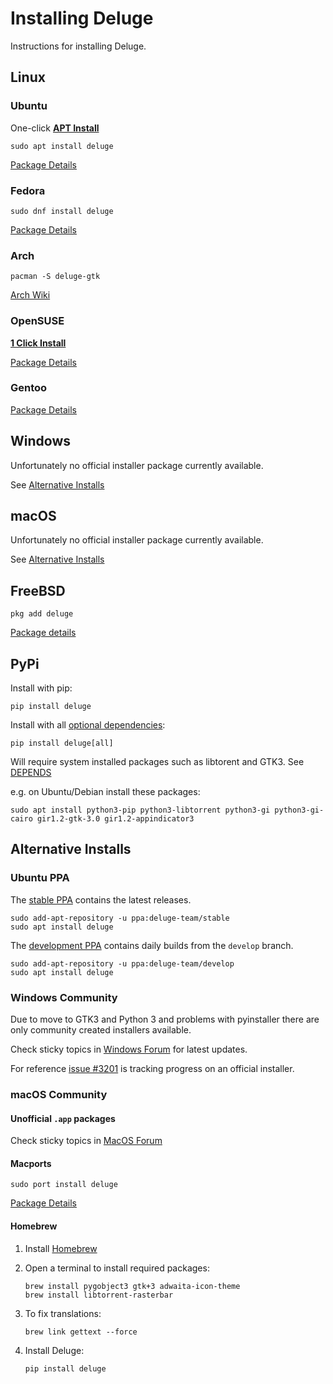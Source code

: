 # Installing Deluge

Instructions for installing Deluge.

## <i class="fa fa-linux"></i> Linux

### <i class="icon-ubuntu"></i> Ubuntu

One-click [**APT Install**](https://tinyurl.com/installdeluge)

```
sudo apt install deluge
```

[Package Details](https://packages.ubuntu.com/deluge)

### <i class="icon-fedora"></i> Fedora

```
sudo dnf install deluge
```

[Package Details](https://src.fedoraproject.org/rpms/deluge)

### <i class="icon-archlinux"></i> Arch

```
pacman -S deluge-gtk
```

[Arch Wiki](https://wiki.archlinux.org/title/Deluge)

### <i class="icon-suse"></i> OpenSUSE

[**1 Click Install**](http://packman.links2linux.org/install/deluge)

[Package Details](https://software.opensuse.org/package/deluge)

### <i class="icon-gentoo"></i> Gentoo

[Package Details](https://packages.gentoo.org/packages/net-p2p/deluge)

## <i class="fa fa-windows"></i> Windows

Unfortunately no official installer package currently available.

See [Alternative Installs](#alternative-installs)

## <i class="fa fa-apple"></i> macOS

Unfortunately no official installer package currently available.

See [Alternative Installs](#alternative-installs)

## <i class="icon-freebsd"></i> FreeBSD

```
pkg add deluge
```

[Package details](https://www.freshports.org/net-p2p/deluge/)

## <i class="icon-python"></i> PyPi

Install with pip:

    pip install deluge

Install with all [optional dependencies][depends]:

    pip install deluge[all]

Will require system installed packages such as libtorent and GTK3. See [DEPENDS]

e.g. on Ubuntu/Debian install these packages:

    sudo apt install python3-pip python3-libtorrent python3-gi python3-gi-cairo gir1.2-gtk-3.0 gir1.2-appindicator3

## Alternative Installs

### Ubuntu PPA

The [stable PPA] contains the latest releases.

    sudo add-apt-repository -u ppa:deluge-team/stable
    sudo apt install deluge

The [development PPA] contains daily builds from the `develop` branch.

    sudo add-apt-repository -u ppa:deluge-team/develop
    sudo apt install deluge

### Windows Community

Due to move to GTK3 and Python 3 and problems with pyinstaller there are only community
created installers available.

Check sticky topics in [Windows Forum] for latest updates.

For reference [issue #3201] is tracking progress on an official installer.

### macOS Community

#### Unofficial `.app` packages

Check sticky topics in [MacOS Forum]

#### Macports

```
sudo port install deluge
```

[Package Details](https://ports.macports.org/port/deluge/)

#### Homebrew

1.  Install [Homebrew]
1.  Open a terminal to install required packages:

        brew install pygobject3 gtk+3 adwaita-icon-theme
        brew install libtorrent-rasterbar

1.  To fix translations:

        brew link gettext --force

1.  Install Deluge:

        pip install deluge

[development ppa]: https://launchpad.net/~deluge-team/+archive/ubuntu/develop/
[stable ppa]: https://launchpad.net/~deluge-team/+archive/ubuntu/stable/
[homebrew]: https://brew.sh/
[issue #3201]: https://dev.deluge-torrent.org/ticket/3201
[windows forum]: https://forum.deluge-torrent.org/viewforum.php?f=12
[macos forum]: https://forum.deluge-torrent.org/viewforum.php?f=13
[depends]: ../depends.md
